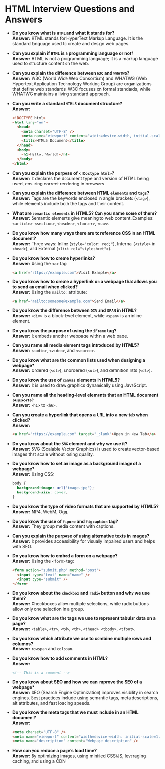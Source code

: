 # HTML Interview Questions and Answers

- **Do you know what is `HTML` and what it stands for?**  
  **Answer:** HTML stands for HyperText Markup Language. It is the standard language used to create and design web pages.

- **Can you explain if `HTML` is a programming language or not?**  
  **Answer:** HTML is not a programming language; it is a markup language used to structure content on the web.

- **Can you explain the difference between `W3C` and `WHATWG`?**  
  **Answer:** W3C (World Wide Web Consortium) and WHATWG (Web Hypertext Application Technology Working Group) are organizations that define web standards. W3C focuses on formal standards, while WHATWG maintains a living standard approach.

- **Can you write a standard `HTML5` document structure?**  
  **Answer:**

  ```html
  <!DOCTYPE html>
  <html lang="en">
    <head>
      <meta charset="UTF-8" />
      <meta name="viewport" content="width=device-width, initial-scale=1.0" />
      <title>HTML5 Document</title>
    </head>
    <body>
      <h1>Hello, World!</h1>
    </body>
  </html>
  ```

- **Can you explain the purpose of `<!Doctype html>`?**  
  **Answer:** It declares the document type and version of HTML being used, ensuring correct rendering in browsers.

- **Can you explain the difference between HTML `elements` and `tags`?**  
  **Answer:** Tags are the keywords enclosed in angle brackets (`<tag>`), while elements include both the tags and their content.

- **What are `semantic elements` in HTML5? Can you name some of them?**  
  **Answer:** Semantic elements give meaning to web content. Examples: `<article>`, `<section>`, `<header>`, `<footer>`, `<nav>`.

- **Do you know how many ways there are to reference CSS in an HTML document?**  
  **Answer:** Three ways: Inline (`style="color: red;"`), Internal (`<style>` in `<head>`), and External (`<link rel="stylesheet">`).

- **Do you know how to create hyperlinks?**  
  **Answer:** Using the `<a>` tag:

  ```html
  <a href="https://example.com">Visit Example</a>
  ```

- **Do you know how to create a hyperlink on a webpage that allows you to send an email when clicked?**  
  **Answer:** Using the `mailto:` attribute:

  ```html
  <a href="mailto:someone@example.com">Send Email</a>
  ```

- **Do you know the difference between `DIV` and `SPAN` in HTML?**  
  **Answer:** `<div>` is a block-level element, while `<span>` is an inline element.

- **Do you know the purpose of using the `iFrame` tag?**  
  **Answer:** It embeds another webpage within a web page.

- **Can you name all media element tags introduced by HTML5?**  
  **Answer:** `<audio>`, `<video>`, and `<source>`.

- **Do you know what are the common lists used when designing a webpage?**  
  **Answer:** Ordered (`<ol>`), unordered (`<ul>`), and definition lists (`<dl>`).

- **Do you know the use of `canvas` elements in HTML5?**  
  **Answer:** It is used to draw graphics dynamically using JavaScript.

- **Can you name all the heading-level elements that an HTML document supports?**  
  **Answer:** `<h1>` to `<h6>`.

- **Can you create a hyperlink that opens a URL into a new tab when clicked?**  
  **Answer:**

  ```html
  <a href="https://example.com" target="_blank">Open in New Tab</a>
  ```

- **Do you know about the `SVG` element and why we use it?**  
  **Answer:** SVG (Scalable Vector Graphics) is used to create vector-based images that scale without losing quality.

- **Do you know how to set an image as a background image of a webpage?**  
  **Answer:** Using CSS:

  ```css
  body {
    background-image: url("image.jpg");
    background-size: cover;
  }
  ```

- **Do you know the type of video formats that are supported by HTML5?**  
  **Answer:** MP4, WebM, Ogg.

- **Do you know the use of `figure` and `figcaption` tag?**  
  **Answer:** They group media content with captions.

- **Can you explain the purpose of using alternative texts in images?**  
  **Answer:** It provides accessibility for visually impaired users and helps with SEO.

- **Do you know how to embed a form on a webpage?**  
  **Answer:** Using the `<form>` tag:

  ```html
  <form action="submit.php" method="post">
    <input type="text" name="name" />
    <input type="submit" />
  </form>
  ```

- **Do you know about the `checkbox` and `radio` button and why we use them?**  
  **Answer:** Checkboxes allow multiple selections, while radio buttons allow only one selection in a group.

- **Do you know what are the tags we use to represent tabular data on a page?**  
  **Answer:** `<table>`, `<tr>`, `<td>`, `<th>`, `<thead>`, `<tbody>`, `<tfoot>`.

- **Do you know which attribute we use to combine multiple rows and columns?**  
  **Answer:** `rowspan` and `colspan`.

- **Do you know how to add comments in HTML?**  
  **Answer:**

  ```html
  <!-- This is a comment -->
  ```

- **Do you know about SEO and how we can improve the SEO of a webpage?**  
  **Answer:** SEO (Search Engine Optimization) improves visibility in search engines. Best practices include using semantic tags, meta descriptions, alt attributes, and fast loading speeds.

- **Do you know the meta tags that we must include in an HTML document?**  
  **Answer:**

  ```html
  <meta charset="UTF-8" />
  <meta name="viewport" content="width=device-width, initial-scale=1.0" />
  <meta name="description" content="Webpage description" />
  ```

- **How can you reduce a page’s load time?**  
  **Answer:** By optimizing images, using minified CSS/JS, leveraging caching, and using a CDN.
